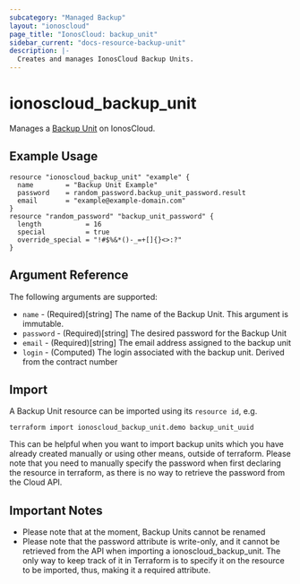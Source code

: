 ```yaml
---
subcategory: "Managed Backup"
layout: "ionoscloud"
page_title: "IonosCloud: backup_unit"
sidebar_current: "docs-resource-backup-unit"
description: |-
  Creates and manages IonosCloud Backup Units.
---
```


# ionoscloud_backup_unit

Manages a [Backup Unit](https://docs.ionos.com/cloud/storage-and-backup/backup-service/overview) on IonosCloud.

## Example Usage

```hcl
resource "ionoscloud_backup_unit" "example" {
  name        = "Backup Unit Example"
  password    = random_password.backup_unit_password.result
  email       = "example@example-domain.com"
}
resource "random_password" "backup_unit_password" {
  length           = 16
  special          = true
  override_special = "!#$%&*()-_=+[]{}<>:?"
}
```

## Argument Reference

The following arguments are supported:

- `name` - (Required)[string] The name of the Backup Unit. This argument is immutable.
- `password` - (Required)[string] The desired password for the Backup Unit
- `email` - (Required)[string] The email address assigned to the backup unit
- `login` - (Computed) The login associated with the backup unit. Derived from the contract number

## Import

A Backup Unit resource can be imported using its `resource id`, e.g.

```shell
terraform import ionoscloud_backup_unit.demo backup_unit_uuid
```

This can be helpful when you want to import backup units which you have already created manually or using other means, outside of terraform. Please note that you need to manually specify the password when first declaring the resource in terraform, as there is no way to retrieve the password from the Cloud API.

## Important Notes

- Please note that at the moment, Backup Units cannot be renamed
- Please note that the password attribute is write-only, and it cannot be retrieved from the API when importing a ionoscloud_backup_unit. The only way to keep track of it in Terraform is to specify it on the resource to be imported, thus, making it a required attribute.